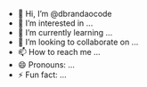 - 👋 Hi, I’m @dbrandaocode
- 👀 I’m interested in ...
- 🌱 I’m currently learning ...
- 💞️ I’m looking to collaborate on ...
- 📫 How to reach me ...
- 😄 Pronouns: ...
- ⚡ Fun fact: ...

<!---
dbrandaocode/dbrandaocode is a ✨ special ✨ repository because its `README.md` (this file) appears on your GitHub profile.
You can click the Preview link to take a look at your changes.
--->
